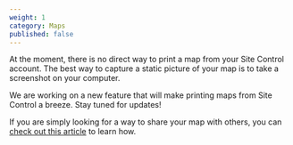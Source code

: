 ```yaml
---
weight: 1
category: Maps
published: false
---
```

At the moment, there is no direct way to print a map from your Site Control account. The best way to capture a static picture of your map is to take a screenshot on your computer.

We are working on a new feature that will make printing maps from Site Control a breeze. Stay tuned for updates!

If you are simply looking for a way to share your map with others, you can [check out this article](https://sitecontrol.us/support/Share-a-Map) to learn how.